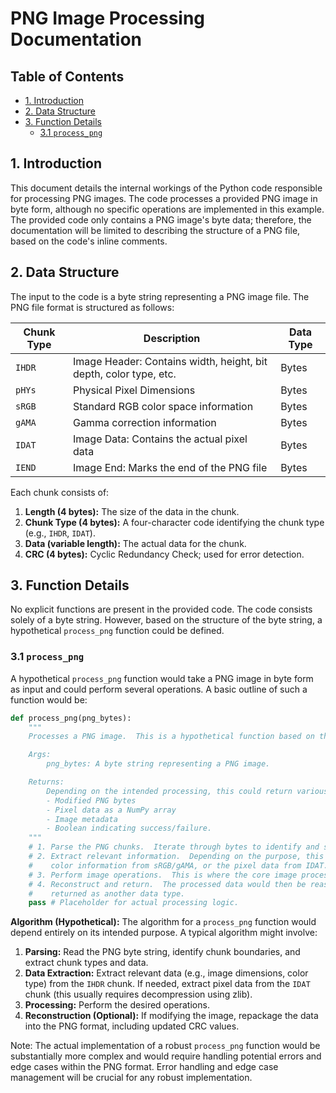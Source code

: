 # PNG Image Processing Documentation

## Table of Contents

* [1. Introduction](#1-introduction)
* [2. Data Structure](#2-data-structure)
* [3. Function Details](#3-function-details)
    * [3.1 `process_png`](#31-process_png)


<a name="1-introduction"></a>
## 1. Introduction

This document details the internal workings of the Python code responsible for processing PNG images.  The code processes a provided PNG image in byte form, although no specific operations are implemented in this example. The provided code only contains a PNG image's byte data; therefore, the documentation will be limited to describing the structure of a PNG file, based on the code's inline comments.


<a name="2-data-structure"></a>
## 2. Data Structure

The input to the code is a byte string representing a PNG image file.  The PNG file format is structured as follows:

| Chunk Type      | Description                                                             | Data Type |
|-----------------|-------------------------------------------------------------------------|------------|
| `IHDR`           | Image Header: Contains width, height, bit depth, color type, etc.       | Bytes      |
| `pHYs`           | Physical Pixel Dimensions                                               | Bytes      |
| `sRGB`           | Standard RGB color space information                                    | Bytes      |
| `gAMA`           | Gamma correction information                                             | Bytes      |
| `IDAT`           | Image Data: Contains the actual pixel data                             | Bytes      |
| `IEND`           | Image End: Marks the end of the PNG file                               | Bytes      |


Each chunk consists of:

1.  **Length (4 bytes):**  The size of the data in the chunk.
2.  **Chunk Type (4 bytes):**  A four-character code identifying the chunk type (e.g., `IHDR`, `IDAT`).
3.  **Data (variable length):** The actual data for the chunk.
4.  **CRC (4 bytes):** Cyclic Redundancy Check; used for error detection.


<a name="3-function-details"></a>
## 3. Function Details

No explicit functions are present in the provided code. The code consists solely of a byte string.  However, based on the structure of the byte string, a hypothetical `process_png` function could be defined.

<a name="31-process-png"></a>
### 3.1 `process_png`

A hypothetical `process_png` function would take a PNG image in byte form as input and could perform several operations.  A basic outline of such a function would be:

```python
def process_png(png_bytes):
    """
    Processes a PNG image.  This is a hypothetical function based on the provided byte string.

    Args:
        png_bytes: A byte string representing a PNG image.

    Returns:
        Depending on the intended processing, this could return various data types such as:
        - Modified PNG bytes 
        - Pixel data as a NumPy array
        - Image metadata
        - Boolean indicating success/failure.  
    """
    # 1. Parse the PNG chunks.  Iterate through bytes to identify and separate chunks.  Handle CRC checks.
    # 2. Extract relevant information.  Depending on the purpose, this might involve extracting the image dimensions from IHDR,
    #    color information from sRGB/gAMA, or the pixel data from IDAT.
    # 3. Perform image operations.  This is where the core image processing would occur: resizing, filtering, compression, etc.
    # 4. Reconstruct and return.  The processed data would then be reassembled into the PNG format if needed, or
    #    returned as another data type.  
    pass # Placeholder for actual processing logic.
```

**Algorithm (Hypothetical):**  The algorithm for a `process_png` function would depend entirely on its intended purpose. A typical algorithm might involve:

1.  **Parsing:**  Read the PNG byte string, identify chunk boundaries, and extract chunk types and data.
2.  **Data Extraction:** Extract relevant data (e.g., image dimensions, color type) from the `IHDR` chunk.  If needed, extract pixel data from the `IDAT` chunk (this usually requires decompression using zlib).
3.  **Processing:** Perform the desired operations.
4.  **Reconstruction (Optional):** If modifying the image, repackage the data into the PNG format, including updated CRC values.

Note:  The actual implementation of a robust `process_png` function would be substantially more complex and would require handling potential errors and edge cases within the PNG format.  Error handling and edge case management will be crucial for any robust implementation.
